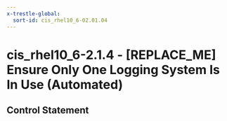 ```yaml
---
x-trestle-global:
  sort-id: cis_rhel10_6-02.01.04
---
```


# cis_rhel10_6-2.1.4 - \[REPLACE_ME\] Ensure Only One Logging System Is In Use (Automated)

## Control Statement
